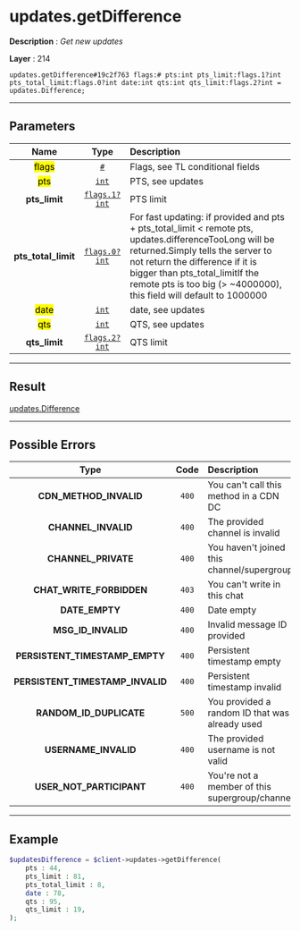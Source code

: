 # updates.getDifference

**Description** : *Get new updates*

**Layer** : 214

```tl
updates.getDifference#19c2f763 flags:# pts:int pts_limit:flags.1?int pts_total_limit:flags.0?int date:int qts:int qts_limit:flags.2?int = updates.Difference;
```

---

## Parameters

| Name | Type | Description |
| :---: | :---: | :--- |
| <mark>flags</mark> | [`#`](type/#) | Flags, see TL conditional fields |
| <mark>pts</mark> | [`int`](type/int) | PTS, see updates |
| **pts_limit** | [`flags.1?int`](type/int) | PTS limit |
| **pts_total_limit** | [`flags.0?int`](type/int) | For fast updating: if provided and pts + pts_total_limit < remote pts, updates.differenceTooLong will be returned.Simply tells the server to not return the difference if it is bigger than pts_total_limitIf the remote pts is too big (> ~4000000), this field will default to 1000000 |
| <mark>date</mark> | [`int`](type/int) | date, see updates |
| <mark>qts</mark> | [`int`](type/int) | QTS, see updates |
| **qts_limit** | [`flags.2?int`](type/int) | QTS limit |

---

## Result

[updates.Difference](type/updates.Difference)

---

## Possible Errors

| Type | Code | Description |
| :---: | :---: | :--- |
| **CDN_METHOD_INVALID** | `400` | You can't call this method in a CDN DC |
| **CHANNEL_INVALID** | `400` | The provided channel is invalid |
| **CHANNEL_PRIVATE** | `400` | You haven't joined this channel/supergroup |
| **CHAT_WRITE_FORBIDDEN** | `403` | You can't write in this chat |
| **DATE_EMPTY** | `400` | Date empty |
| **MSG_ID_INVALID** | `400` | Invalid message ID provided |
| **PERSISTENT_TIMESTAMP_EMPTY** | `400` | Persistent timestamp empty |
| **PERSISTENT_TIMESTAMP_INVALID** | `400` | Persistent timestamp invalid |
| **RANDOM_ID_DUPLICATE** | `500` | You provided a random ID that was already used |
| **USERNAME_INVALID** | `400` | The provided username is not valid |
| **USER_NOT_PARTICIPANT** | `400` | You're not a member of this supergroup/channel |

---

## Example

```php
$updatesDifference = $client->updates->getDifference(
	pts : 44,
	pts_limit : 81,
	pts_total_limit : 8,
	date : 78,
	qts : 95,
	qts_limit : 19,
);
```